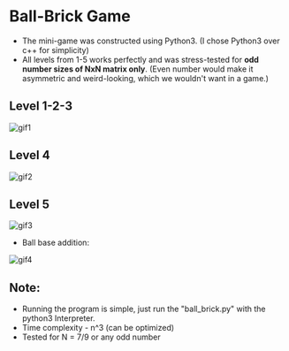 # Ball-Brick Game

- The mini-game was constructed using Python3. (I chose Python3 over c++ for simplicity)
- All levels from 1-5 works perfectly and was stress-tested for **odd number sizes of NxN matrix only**. (Even number would make it asymmetric and weird-looking, which we wouldn't want in a game.)

## Level 1-2-3

![gif1](https://github.com/TejasShripal/ZOHO/blob/main/assets/Animation1.gif)

## Level 4

![gif2](https://github.com/TejasShripal/ZOHO/blob/main/assets/Animation3.gif)

## Level 5

![gif3](https://github.com/TejasShripal/ZOHO/blob/main/assets/Animation2.gif)

- Ball base addition:

![gif4](https://github.com/TejasShripal/ZOHO/blob/main/assets/Animation4.gif)

## Note:
- Running the program is simple, just run the "ball_brick.py" with the python3 Interpreter.
- Time complexity - n^3 (can be optimized)
- Tested for N = 7/9 or any odd number




